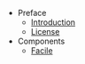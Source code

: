 - Preface
    - [Introduction](/)
    - [License](/pages/license)
- Components
    - [Facile](/pages/components/facile)

&nbsp;